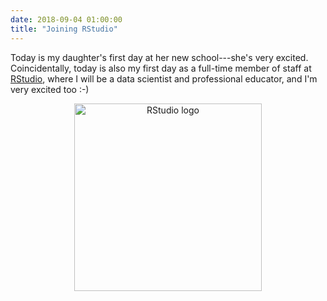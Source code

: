 ```yaml
---
date: 2018-09-04 01:00:00
title: "Joining RStudio"
---
```


Today is my daughter's first day at her new school---she's very excited.
Coincidentally,
today is also my first day as a full-time member of staff at [RStudio](http://rstudio.com),
where I will be a data scientist and professional educator,
and I'm very excited too :-)

<div align="center">
  <img src="{{site.github.url}}/files/2018/09/RStudio-Logo-Blue-Gradient.png" alt="RStudio logo" width="300" />
</div>
